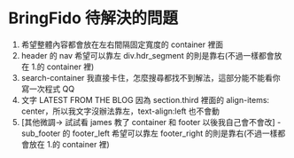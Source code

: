 # BringFido 待解決的問題

1. 希望整體內容都會放在左右間隔固定寬度的 container 裡面
2. header 的 nav 希望可以靠左
   div.hdr_segment 的則是靠右(不過一樣都會放在 1.的 container 裡)
3. search-container 我直接卡住，怎麼搜尋都找不到解法，這部分能不能看你寫一次程式 QQ
4. 文字 LATEST FROM THE BLOG 因為 section.third 裡面的 align-items: center，所以我文字沒辦法靠左，text-align:left 也不會動
5. [其他微調-> 試試看 james 教了 container 和 footer 以後我自己會不會改] - sub_footer 的 footer_left 希望可以靠左
   footer_right 的則是靠右(不過一樣都會放在 1.的 container 裡)
